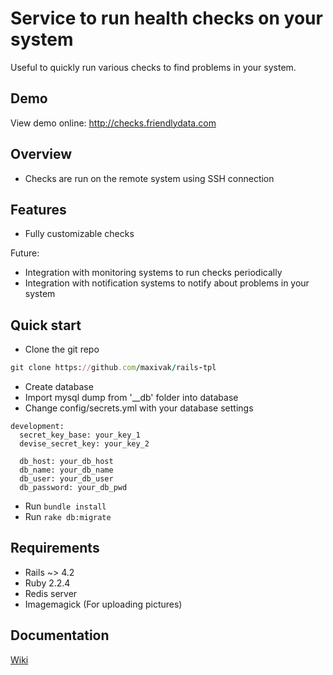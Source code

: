 ﻿# Service to run health checks on your system

Useful to quickly run various checks to find problems in your system.

## Demo
View demo online: http://checks.friendlydata.com


## Overview

* Checks are run on the remote system using SSH connection


## Features

* Fully customizable checks

Future:
* Integration with monitoring systems to run checks periodically 
* Integration with notification systems to notify about problems in your system


## Quick start

* Clone the git repo
```ruby
git clone https://github.com/maxivak/rails-tpl
```

* Create database
* Import mysql dump from '__db' folder into database
* Change config/secrets.yml with your database settings

```
development:
  secret_key_base: your_key_1
  devise_secret_key: your_key_2

  db_host: your_db_host
  db_name: your_db_name
  db_user: your_db_user
  db_password: your_db_pwd

```

* Run `bundle install`
* Run `rake db:migrate`




## Requirements

* Rails ~> 4.2
* Ruby 2.2.4
* Redis server
* Imagemagick (For uploading pictures)




## Documentation
[Wiki](https://github.com/maxivak/rails-tpl/wiki)


